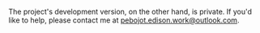 The project's development version, on the other hand, is private. If you'd like to help, please contact me at pebojot.edison.work@outlook.com.